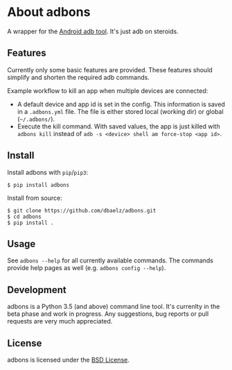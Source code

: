 # About adbons
A wrapper for the [Android adb tool](https://developer.android.com/studio/command-line/adb.html). It's just adb on steroids.

## Features
Currently only some basic features are provided. These features should simplify and shorten the required adb commands.

Example workflow to kill an app when multiple devices are connected:
* A default device and app id is set in the config. This information is saved in a `.adbons.yml` file. The file is either stored local (working dir) or global (`~/.adbons/`).
* Execute the kill command. With saved values, the app is just killed with `adbons kill` instead of `adb -s <device> shell am force-stop <app id>`.

## Install
Install adbons with `pip`/`pip3`:
```
$ pip install adbons
```

Install from source:
```
$ git clone https://github.com/dbaelz/adbons.git
$ cd adbons
$ pip install .
```

## Usage
See `adbons --help` for all currently available commands. The commands provide help pages as well (e.g. `adbons config --help`).


## Development
adbons is a Python 3.5 (and above) command line tool. It's currenlty in the beta phase and work in progress. Any suggestions, bug reports or pull requests are very much appreciated.

## License
adbons is licensed under the [BSD License](https://github.com/dbaelz/adbons/blob/master/LICENSE).
